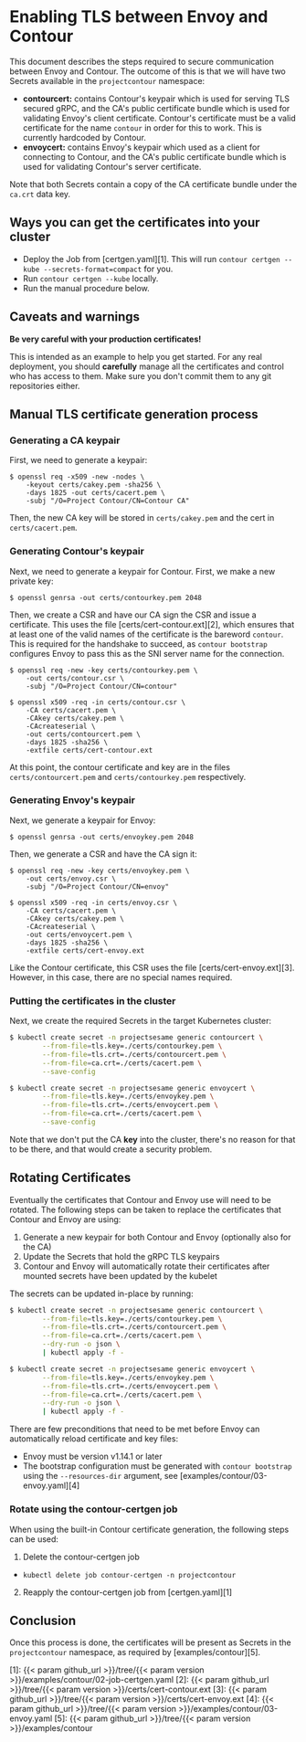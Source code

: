 # Enabling TLS between Envoy and Contour

This document describes the steps required to secure communication between Envoy and Contour.
The outcome of this is that we will have two Secrets available in the `projectcontour` namespace:

- **contourcert:** contains Contour's keypair which is used for serving TLS secured gRPC, and the CA's public certificate bundle which is used for validating Envoy's client certificate.
Contour's certificate must be a valid certificate for the name `contour` in order for this to work.
This is currently hardcoded by Contour.
- **envoycert:** contains Envoy's keypair which used as a client for connecting to Contour, and the CA's public certificate bundle which is used for validating Contour's server certificate.

Note that both Secrets contain a copy of the CA certificate bundle under the `ca.crt` data key.

## Ways you can get the certificates into your cluster

- Deploy the Job from [certgen.yaml][1].
This will run `contour certgen --kube --secrets-format=compact` for you.
- Run `contour certgen --kube` locally.
- Run the manual procedure below.

## Caveats and warnings

**Be very careful with your production certificates!**

This is intended as an example to help you get started.
For any real deployment, you should **carefully** manage all the certificates and control who has access to them.
Make sure you don't commit them to any git repositories either.

## Manual TLS certificate generation process

### Generating a CA keypair

First, we need to generate a keypair:

```
$ openssl req -x509 -new -nodes \
    -keyout certs/cakey.pem -sha256 \
    -days 1825 -out certs/cacert.pem \
    -subj "/O=Project Contour/CN=Contour CA"
```

Then, the new CA key will be stored in `certs/cakey.pem` and the cert in `certs/cacert.pem`.

### Generating Contour's keypair

Next, we need to generate a keypair for Contour.
First, we make a new private key:

```
$ openssl genrsa -out certs/contourkey.pem 2048
```

Then, we create a CSR and have our CA sign the CSR and issue a certificate.
This uses the file [certs/cert-contour.ext][2], which ensures that at least one of the valid names of the certificate is the bareword `contour`.
This is required for the handshake to succeed, as `contour bootstrap` configures Envoy to pass this as the SNI server name for the connection.

```
$ openssl req -new -key certs/contourkey.pem \
	-out certs/contour.csr \
	-subj "/O=Project Contour/CN=contour"

$ openssl x509 -req -in certs/contour.csr \
    -CA certs/cacert.pem \
    -CAkey certs/cakey.pem \
    -CAcreateserial \
    -out certs/contourcert.pem \
    -days 1825 -sha256 \
    -extfile certs/cert-contour.ext
```

At this point, the contour certificate and key are in the files `certs/contourcert.pem` and `certs/contourkey.pem` respectively.

### Generating Envoy's keypair

Next, we generate a keypair for Envoy:

```
$ openssl genrsa -out certs/envoykey.pem 2048
```

Then, we generate a CSR and have the CA sign it:

```
$ openssl req -new -key certs/envoykey.pem \
	-out certs/envoy.csr \
	-subj "/O=Project Contour/CN=envoy"

$ openssl x509 -req -in certs/envoy.csr \
    -CA certs/cacert.pem \
    -CAkey certs/cakey.pem \
    -CAcreateserial \
    -out certs/envoycert.pem \
    -days 1825 -sha256 \
    -extfile certs/cert-envoy.ext
```

Like the Contour certificate, this CSR uses the file [certs/cert-envoy.ext][3].
However, in this case, there are no special names required.

### Putting the certificates in the cluster

Next, we create the required Secrets in the target Kubernetes cluster:

```bash
$ kubectl create secret -n projectsesame generic contourcert \
        --from-file=tls.key=./certs/contourkey.pem \
        --from-file=tls.crt=./certs/contourcert.pem \
        --from-file=ca.crt=./certs/cacert.pem \
        --save-config

$ kubectl create secret -n projectsesame generic envoycert \
        --from-file=tls.key=./certs/envoykey.pem \
        --from-file=tls.crt=./certs/envoycert.pem \
        --from-file=ca.crt=./certs/cacert.pem \
        --save-config
```

Note that we don't put the CA **key** into the cluster, there's no reason for that to be there, and that would create a security problem.

## Rotating Certificates

Eventually the certificates that Contour and Envoy use will need to be rotated.
The following steps can be taken to replace the certificates that Contour and Envoy are using:

1. Generate a new keypair for both Contour and Envoy (optionally also for the CA)
2. Update the Secrets that hold the gRPC TLS keypairs
3. Contour and Envoy will automatically rotate their certificates after mounted secrets have been updated by the kubelet

The secrets can be updated in-place by running:

```bash
$ kubectl create secret -n projectsesame generic contourcert \
        --from-file=tls.key=./certs/contourkey.pem \
        --from-file=tls.crt=./certs/contourcert.pem \
        --from-file=ca.crt=./certs/cacert.pem \
        --dry-run -o json \
        | kubectl apply -f -

$ kubectl create secret -n projectsesame generic envoycert \
        --from-file=tls.key=./certs/envoykey.pem \
        --from-file=tls.crt=./certs/envoycert.pem \
        --from-file=ca.crt=./certs/cacert.pem \
        --dry-run -o json \
        | kubectl apply -f -
```

There are few preconditions that need to be met before Envoy can automatically reload certificate and key files:

- Envoy must be version v1.14.1 or later
- The bootstrap configuration must be generated with `contour bootstrap` using the `--resources-dir` argument, see [examples/contour/03-envoy.yaml][4]

### Rotate using the contour-certgen job

When using the built-in Contour certificate generation, the following steps can be used:

1. Delete the contour-certgen job
 - `kubectl delete job contour-certgen -n projectcontour`
2. Reapply the contour-certgen job from [certgen.yaml][1]

## Conclusion

Once this process is done, the certificates will be present as Secrets in the `projectcontour` namespace, as required by
[examples/contour][5].

[1]: {{< param github_url >}}/tree/{{< param version >}}/examples/contour/02-job-certgen.yaml
[2]: {{< param github_url >}}/tree/{{< param version >}}/certs/cert-contour.ext
[3]: {{< param github_url >}}/tree/{{< param version >}}/certs/cert-envoy.ext
[4]: {{< param github_url >}}/tree/{{< param version >}}/examples/contour/03-envoy.yaml
[5]: {{< param github_url >}}/tree/{{< param version >}}/examples/contour

